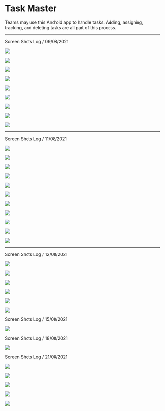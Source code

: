 # Task Master

Teams may use this Android app to handle tasks. Adding, assigning, tracking, and deleting tasks are
all part of this process.


***

Screen Shots Log / 09/08/2021

![](screenshots/Screenshot_1.png)

![](screenshots/Screenshot_2.png)

![](screenshots/Screenshot_3.png)

![](screenshots/Screenshot_4.png)

![](screenshots/Screenshot_5.png)

![](screenshots/Screenshot_6.png)

![](screenshots/Screenshot_7.png)

![](screenshots/Screenshot_8.png)

![](screenshots/Screenshot_9.png)


***

Screen Shots Log / 11/08/2021

![](screenshots/lab28/Screenshot_1.png)

![](screenshots/lab28/Screenshot_2.png)

![](screenshots/lab28/Screenshot_3.png)

![](screenshots/lab28/Screenshot_4.png)

![](screenshots/lab28/Screenshot_5.png)

![](screenshots/lab28/Screenshot_6.png)

![](screenshots/lab28/Screenshot_7.png)

![](screenshots/lab28/Screenshot_8.png)

![](screenshots/lab28/Screenshot_9.png)

![](screenshots/lab28/Screenshot_10.png)

![](screenshots/lab28/Screenshot_11.png)

***

Screen Shots Log / 12/08/2021

![](screenshots/lab29/Screenshot_1.png)

![](screenshots/lab29/Screenshot_2.png)

![](screenshots/lab29/Screenshot_3.png)

![](screenshots/lab29/Screenshot_4.png)

![](screenshots/lab29/Screenshot_5.png)

![](screenshots/lab29/Screenshot_6.png)

Screen Shots Log / 15/08/2021

![](screenshots/lab31/Screenshot_1.png)

Screen Shots Log / 18/08/2021

![](screenshots/lab32/Screenshot_1.png)

Screen Shots Log / 21/08/2021

![](screenshots/lab33/Screenshot1.png)

![](screenshots/lab33/Screenshot2.png)

![](screenshots/lab33/Screenshot3.png)

![](screenshots/lab33/Screenshot4.png)

![](screenshots/lab33/Screenshot5.png)